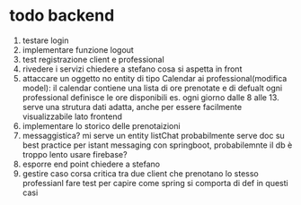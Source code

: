 # todo backend

1. testare login
2. implementare funzione logout
3. test registrazione client e professional
4. rivedere i servizi chiedere a stefano cosa si aspetta in front
5. attaccare un oggetto no entity di tipo Calendar ai professional(modifica model): il calendar contiene una lista di ore prenotate e di defualt ogni professional definisce le ore disponibili es. ogni giorno dalle 8 alle 13. serve una strutura dati adatta, anche per essere facilmente visualizzabile lato frontend
6. implementare lo storico delle prenotaizioni
7. messaggistica? mi serve un entity listChat probabilmente serve doc su best practice per istant messaging con springboot, probabilemnte il db è troppo lento usare firebase?
8. esporre end point chiedere a stefano
9. gestire caso corsa critica tra due client che prenotano lo stesso professianl fare test per capire come spring si comporta di def in questi casi
